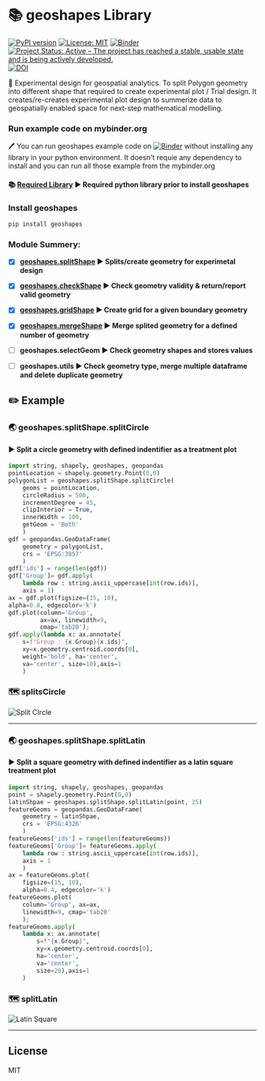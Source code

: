 # :books: geoshapes Library
[![PyPI version](https://badge.fury.io/py/geoshapes.svg)](https://badge.fury.io/py/geoshapes)
[![License: MIT](https://img.shields.io/badge/License-MIT-yellow.svg)](https://opensource.org/licenses/MIT)
[![Binder](https://mybinder.org/badge_logo.svg)](https://mybinder.org/v2/gh/abiraihan/geoshapes.git/master)
[![Project Status: Active – The project has reached a stable, usable state and is being actively developed.](https://www.repostatus.org/badges/latest/active.svg)](https://www.repostatus.org/#active)
[![DOI](https://zenodo.org/badge/DOI/10.5281/zenodo.5559438.svg)](https://doi.org/10.5281/zenodo.5559438)

:memo: Experimental design for geospatial analytics.
To split Polygon geometry into different shape that required to create
experimental plot / Trial design. It creates/re-creates experimental
plot design to summerize data to geospatially enabled space for next-step
mathematical modelling.


### Run example code on mybinder.org
:pen: You can run geoshapes example code on [![Binder](https://mybinder.org/badge_logo.svg)](https://mybinder.org/v2/gh/abiraihan/geoshapes/8d441eef49cd387980a86ec230a84fde012390a3?urlpath=lab%2Ftree%2Fexample%2FsplitShape.ipynb) without installing any library in your python environment.
It doesn't requie any dependency to install and you can run all those example from the mybinder.org


#### :books: **<a href="./docs/usage.rst">Required Library</a> :arrow_forward: Required python library prior to install geoshapes**

### Install geoshapes
```python
pip install geoshapes
```

### Module Summery:

- [x]  **<a href="./docs/splitShape.rst">geoshapes.splitShape</a> :arrow_forward: Splits/create geometry for experimetal design**
- [x]  **<a href="./docs/checkShape.rst">geoshapes.checkShape</a> :arrow_forward: Check geometry validity & return/report valid geometry**
- [x]  **<a href="./docs/gridShape.rst">geoshapes.gridShape</a> :arrow_forward: Create grid for a given boundary geometry**
- [x]  **<a href="./docs/mergeShape.rst">geoshapes.mergeShape</a> :arrow_forward: Merge splited geometry for a defined number of geometry**
- [ ]   **geoshapes.selectGeom :arrow_forward: Check geometry shapes and stores values**
- [ ]   **geoshapes.utils :arrow_forward: Check geometry type, merge multiple dataframe and delete duplicate geometry**


## :pencil2: Example
### :earth_asia: geoshapes.splitShape.splitCircle
#### :arrow_forward: Split a circle geometry with defined indentifier as a treatment plot
```python
import string, shapely, geoshapes, geopandas
pointLocation = shapely.geometry.Point(0,0)
polygonList = geoshapes.splitShape.splitCircle(
    geoms = pointLocation,
    circleRadius = 500,
    incrementDegree = 45,
    clipInterior = True,
    innerWidth = 100,
    getGeom = 'Both'
    )
gdf = geopandas.GeoDataFrame(
    geometry = polygonList,
    crs = 'EPSG:3857'
    )
gdf['ids'] = range(len(gdf))
gdf['Group']= gdf.apply(
    lambda row : string.ascii_uppercase[int(row.ids)],
    axis = 1)
ax = gdf.plot(figsize=(15, 10),
alpha=0.0, edgecolor='k')
gdf.plot(column='Group',
         ax=ax, linewidth=9,
         cmap='tab20');
gdf.apply(lambda x: ax.annotate(
    s=f"Group : {x.Group}{x.ids}",
    xy=x.geometry.centroid.coords[0],
    weight='bold', ha='center',
    va='center', size=10),axis=1
    )
```

### :world_map: splitsCircle

![Split CIrcle](https://github.com/abiraihan/geoshapes/blob/master/docs/images/splitCircle.png?style-centerme)
_____



### :earth_asia: geoshapes.splitShape.splitLatin
#### :arrow_forward: Split a square geometry with defined indentifier as a latin square treatment plot
```python
import string, shapely, geoshapes, geopandas
point = shapely.geometry.Point(0,0)
latinShpae = geoshapes.splitShape.splitLatin(point, 25)
featureGeoms = geopandas.GeoDataFrame(
    geometry = latinShpae,
    crs = 'EPSG:4326'
    )
featureGeoms['ids'] = range(len(featureGeoms))
featureGeoms['Group']= featureGeoms.apply(
    lambda row : string.ascii_uppercase[int(row.ids)],
    axis = 1
    )
ax = featureGeoms.plot(
    figsize=(15, 10),
    alpha=0.4, edgecolor='k')
featureGeoms.plot(
    column='Group', ax=ax,
    linewidth=9, cmap='tab20'
    );
featureGeoms.apply(
    lambda x: ax.annotate(
        s=f"{x.Group}",
        xy=x.geometry.centroid.coords[0],
        ha='center',
        va='center',
        size=20),axis=1
    )
```

### :world_map: splitLatin

![Latin Square](https://github.com/abiraihan/geoshapes/blob/master/docs/images/latinSquare.png)
_____


License
----
MIT
